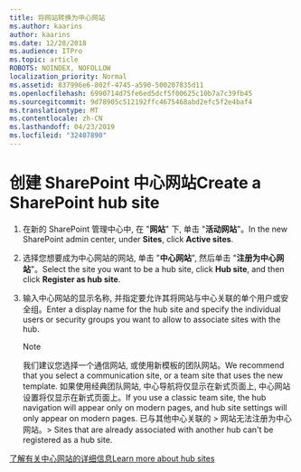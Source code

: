 ```yaml
---
title: 将网站转换为中心网站
ms.author: kaarins
author: kaarins
ms.date: 12/28/2018
ms.audience: ITPro
ms.topic: article
ROBOTS: NOINDEX, NOFOLLOW
localization_priority: Normal
ms.assetid: 837996e6-802f-4745-a590-500207835d11
ms.openlocfilehash: 6990714d75fe6ed5dcf5f00625c10b7a7c39fb45
ms.sourcegitcommit: 9d78905c512192ffc4675468abd2efc5f2e4baf4
ms.translationtype: MT
ms.contentlocale: zh-CN
ms.lasthandoff: 04/23/2019
ms.locfileid: "32407890"
---
```

# <a name="create-a-sharepoint-hub-site"></a><span data-ttu-id="5bd3f-102">创建 SharePoint 中心网站</span><span class="sxs-lookup"><span data-stu-id="5bd3f-102">Create a SharePoint hub site</span></span>

1. <span data-ttu-id="5bd3f-103">在新的 SharePoint 管理中心中, 在 "**网站**" 下, 单击 "**活动网站**"。</span><span class="sxs-lookup"><span data-stu-id="5bd3f-103">In the new SharePoint admin center, under **Sites**, click **Active sites**.</span></span> 
    
2. <span data-ttu-id="5bd3f-104">选择您想要成为中心网站的网站, 单击 "**中心网站**", 然后单击 "**注册为中心网站**"。</span><span class="sxs-lookup"><span data-stu-id="5bd3f-104">Select the site you want to be a hub site, click **Hub site**, and then click **Register as hub site**.</span></span> 
    
3. <span data-ttu-id="5bd3f-105">输入中心网站的显示名称, 并指定要允许其将网站与中心关联的单个用户或安全组。</span><span class="sxs-lookup"><span data-stu-id="5bd3f-105">Enter a display name for the hub site and specify the individual users or security groups you want to allow to associate sites with the hub.</span></span>
    
    > [!NOTE]
    >  <span data-ttu-id="5bd3f-106">我们建议您选择一个通信网站, 或使用新模板的团队网站。</span><span class="sxs-lookup"><span data-stu-id="5bd3f-106">We recommend that you select a communication site, or a team site that uses the new template.</span></span> <span data-ttu-id="5bd3f-107">如果使用经典团队网站, 中心导航将仅显示在新式页面上, 中心网站设置将仅显示在新式页面上。</span><span class="sxs-lookup"><span data-stu-id="5bd3f-107">If you use a classic team site, the hub navigation will appear only on modern pages, and hub site settings will only appear on modern pages.</span></span> <span data-ttu-id="5bd3f-108">已与其他中心关联的 > 网站无法注册为中心网站。</span><span class="sxs-lookup"><span data-stu-id="5bd3f-108">>  Sites that are already associated with another hub can't be registered as a hub site.</span></span> 
  
[<span data-ttu-id="5bd3f-109">了解有关中心网站的详细信息</span><span class="sxs-lookup"><span data-stu-id="5bd3f-109">Learn more about hub sites</span></span>](https://go.microsoft.com/fwlink/?linkid=869149)
  

